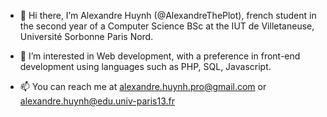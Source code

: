 - 👋 Hi there, I’m Alexandre Huynh (@AlexandreThePlot), french student in the second year of a Computer Science BSc at the IUT de Villetaneuse, Université Sorbonne Paris Nord. 

- 👀 I’m interested in Web development, with a preference in front-end development using languages such as PHP, SQL, Javascript.
<!---
- 🌱 I’m currently learning ...
- 💞️ I’m looking to collaborate on ...
--->
- 📫 You can reach me at alexandre.huynh.pro@gmail.com or alexandre.huynh@edu.univ-paris13.fr

<!---
AlexandreThePlot/AlexandreThePlot is a ✨ special ✨ repository because its `README.md` (this file) appears on your GitHub profile.
You can click the Preview link to take a look at your changes.
--->
